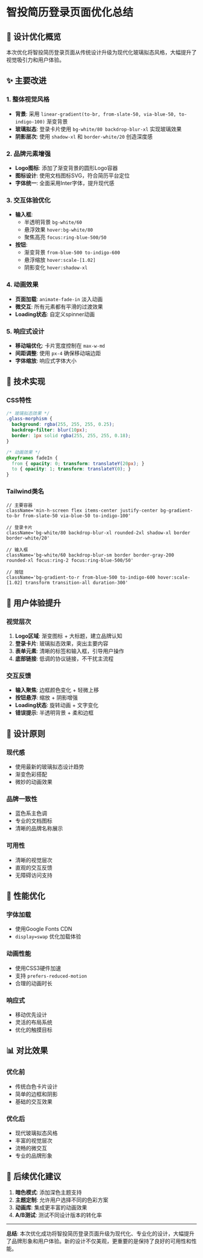 # 智投简历登录页面优化总结

## 🎨 设计优化概览

本次优化将智投简历登录页面从传统设计升级为现代化玻璃拟态风格，大幅提升了视觉吸引力和用户体验。

## ✨ 主要改进

### 1. 整体视觉风格
- **背景**: 采用 `linear-gradient(to-br, from-slate-50, via-blue-50, to-indigo-100)` 渐变背景
- **玻璃拟态**: 登录卡片使用 `bg-white/80 backdrop-blur-xl` 实现玻璃效果
- **阴影层次**: 使用 `shadow-xl` 和 `border-white/20` 创造深度感

### 2. 品牌元素增强
- **Logo图标**: 添加了渐变背景的圆形Logo容器
- **图标设计**: 使用文档图标SVG，符合简历平台定位
- **字体统一**: 全面采用Inter字体，提升现代感

### 3. 交互体验优化
- **输入框**:
  - 半透明背景 `bg-white/60`
  - 悬浮效果 `hover:bg-white/80`
  - 聚焦高亮 `focus:ring-blue-500/50`
- **按钮**:
  - 渐变背景 `from-blue-500 to-indigo-600`
  - 悬浮缩放 `hover:scale-[1.02]`
  - 阴影变化 `hover:shadow-xl`

### 4. 动画效果
- **页面加载**: `animate-fade-in` 淡入动画
- **微交互**: 所有元素都有平滑的过渡效果
- **Loading状态**: 自定义spinner动画

### 5. 响应式设计
- **移动端优化**: 卡片宽度控制在 `max-w-md`
- **间距调整**: 使用 `px-4` 确保移动端边距
- **字体缩放**: 响应式字体大小

## 🔧 技术实现

### CSS特性
```css
/* 玻璃拟态效果 */
.glass-morphism {
  background: rgba(255, 255, 255, 0.25);
  backdrop-filter: blur(10px);
  border: 1px solid rgba(255, 255, 255, 0.18);
}

/* 动画效果 */
@keyframes fadeIn {
  from { opacity: 0; transform: translateY(20px); }
  to { opacity: 1; transform: translateY(0); }
}
```

### Tailwind类名
```tsx
// 主要容器
className='min-h-screen flex items-center justify-center bg-gradient-to-br from-slate-50 via-blue-50 to-indigo-100'

// 登录卡片
className='bg-white/80 backdrop-blur-xl rounded-2xl shadow-xl border border-white/20'

// 输入框
className='bg-white/60 backdrop-blur-sm border border-gray-200 rounded-xl focus:ring-2 focus:ring-blue-500/50'

// 按钮
className='bg-gradient-to-r from-blue-500 to-indigo-600 hover:scale-[1.02] transform transition-all duration-300'
```

## 📱 用户体验提升

### 视觉层次
1. **Logo区域**: 渐变图标 + 大标题，建立品牌认知
2. **登录卡片**: 玻璃拟态效果，突出主要内容
3. **表单元素**: 清晰的标签和输入框，引导用户操作
4. **底部链接**: 低调的协议链接，不干扰主流程

### 交互反馈
- **输入聚焦**: 边框颜色变化 + 轻微上移
- **按钮悬浮**: 缩放 + 阴影增强
- **Loading状态**: 旋转动画 + 文字变化
- **错误提示**: 半透明背景 + 柔和边框

## 🎯 设计原则

### 现代感
- 使用最新的玻璃拟态设计趋势
- 渐变色彩搭配
- 微妙的动画效果

### 品牌一致性
- 蓝色系主色调
- 专业的文档图标
- 清晰的品牌名称展示

### 可用性
- 清晰的视觉层次
- 直观的交互反馈
- 无障碍访问支持

## 🚀 性能优化

### 字体加载
- 使用Google Fonts CDN
- `display=swap` 优化加载体验

### 动画性能
- 使用CSS3硬件加速
- 支持 `prefers-reduced-motion`
- 合理的动画时长

### 响应式
- 移动优先设计
- 灵活的布局系统
- 优化的触摸目标

## 📊 对比效果

### 优化前
- 传统白色卡片设计
- 简单的边框和阴影
- 基础的交互效果

### 优化后
- 现代玻璃拟态风格
- 丰富的视觉层次
- 流畅的微交互
- 专业的品牌形象

## 🔮 后续优化建议

1. **暗色模式**: 添加深色主题支持
2. **主题定制**: 允许用户选择不同的色彩方案
3. **动画库**: 集成更丰富的动画效果
4. **A/B测试**: 测试不同设计版本的转化率

---

**总结**: 本次优化成功将智投简历登录页面升级为现代化、专业化的设计，大幅提升了品牌形象和用户体验。新的设计不仅美观，更重要的是保持了良好的可用性和性能。

